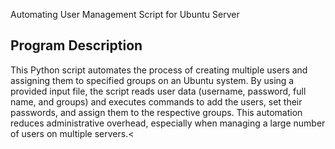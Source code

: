 Automating User Management Script for Ubuntu Server

## Program Description

This Python script automates the process of creating multiple users and assigning them to specified groups on an Ubuntu system. By using a provided input file, the script reads user data (username, password, full name, and groups) and executes commands to add the users, set their passwords, and assign them to the respective groups. This automation reduces administrative overhead, especially when managing a large number of users on multiple servers.<
